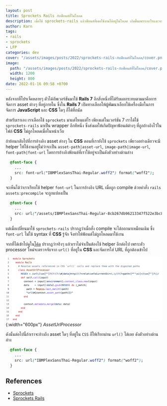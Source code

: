 ```yaml
---
layout: post
title: Sprockets Rails กับฟ้อนต์ที่ไม่โหลด
description: เมื่อใช้ sprockets-rails แล้วฟ้อนต์ที่เคยใช้งานได้อยู่ไม่โหลด เกิดขึ้นเพราะอะไรและจะแก้ไขอย่างไรมาดูกัน
author: Karn
tags:
- rails
- sprockets
- LFP
categories: dev
cover: "/assets/images/posts/2022/sprockets-rails-กับฟ้อนต์ที่ไม่โหลด/cover.png"
image:
  path: "/assets/images/posts/2022/sprockets-rails-กับฟ้อนต์ที่ไม่โหลด/cover.png"
  width: 1200
  height: 800
date: 2022-01-16 09:58 +0700
---
```

หลังจากที่โปรเจ็คหลายๆ ตัวได้อัพเวอร์ชันมาใช้ **Rails 7** อีกสิ่งหนึ่งที่ได้รับผลกระทบตามมาคือการจัดการ asset ต่างๆ ที่อยู่ภายใน ซึ่งใน **Rails 7** เปิดทางเลือกให้ผู้พัฒนาเลือกใช้เครื่องมือในการจัดการ **JavaScript** และ **CSS** ใดๆ ก็ได้ที่ถนัด 

สำหรับเราเอง เราเลือกใช้ `sprockets` มาแต่ไหนแต่ไร เพียงแต่ในเวอร์ชัน 7 เราได้ใช้ `sprockets-rails` มาเป็น wrapper อีกทีหนึ่ง ซึ่งส่งผลให้เกิดปัญหาฟ้อนต์ต่างๆ ที่ถูกอ้างอิงไว้ในไฟล์ **CSS** ไม่ถูกโหลดเมื่อในหน้าเว็บ 

ถ้าย้อนกลับไปที่การอ้างอิง asset ต่างๆ ใน **CSS** ตอนที่เรายังใช้ `sprockets` เพียวงอย่างเดียวจะมี helper ให้ใช้งานอยู่ไม่ว่าจะเป็น `asset-path|asset-url`, `image-path|image-url`, `font-path|font-url` โดยการอ้างอิงฟ้อนต์ที่เราใช้อยู่จะเป็นดังตัวอย่างด้านล่าง

```css
  @font-face {
    ...
    src: font-url("IBMPlexSansThai-Regular.woff2") format("woff2");
  }
```

จะเห็นได้ว่าเราเรียกใช้ helper `font-url` ในการอ้างอิง URL เมื่อถูก compile ด้วยคำสั่ง `rails assets:precompile` จะถูกแปลงเป็น

```css
  @font-face {
    ...
    src: url("/assets/IBMPlexSansThai-Regular-8cb267db96213347f522e3bc8a04822009fd83e45718c40f933a5aeb33d22446.woff2") format("woff2");
  }
```

แต่เมื่อเปลี่ยนมาใช้ `sprockets-rails` ปรากฏว่าเมื่อสั่ง compile จะได้ออกมาเหมือนเดิม ซึ่ง `font-url` ไม่ใช้ syntax ที่ **CSS** รู้จัก จึงทำให้ฟ้อนต์ไม่ถูกโหลดมาใช้งาน

จากที่ได้เข้าไปดูใน[โค้ด](https://github.com/rails/sprockets-rails/blob/master/lib/sprockets/rails/asset_url_processor.rb) ปรากฏว่าจริงๆ แล้วเราไม่จำเป็นต้องใช้ helper อีกต่อไป เพราะตัว processor ใหม่จะตรวจจับจาก `url()` ที่อยู่ใน **CSS** และจัดการใส่ URL ที่ถูกต้องเข้าไป

![](/assets/images/posts/2022/sprockets-rails-กับฟ้อนต์ที่ไม่โหลด/asset_url_processor.png){:width="600px"}
*AssetUrlProcessor*


ดังนั้นต่อไปนี้ถ้าเราจะอ้างถึง asset ใดๆ ที่อยู่ใน `CSS` ก็ให้เรียกผ่าน `url()` ได้เลย ดังตัวอย่างด้านล่าง

```css
  @font-face {
    ...
    src: url("IBMPlexSansThai-Regular.woff2") format("woff2");
  }
```

## References
- [Sprockets](https://github.com/rails/sprockets)
- [Sprockets Rails](https://github.com/rails/sprockets-rails)
